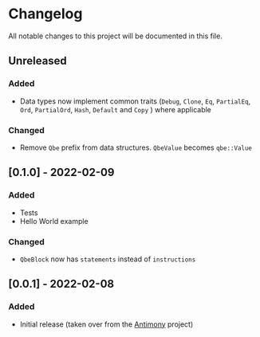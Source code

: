 # Changelog

All notable changes to this project will be documented in this file.

## Unreleased

### Added

- Data types now implement common traits (`Debug`, `Clone`, `Eq`, `PartialEq`,
`Ord`, `PartialOrd`, `Hash`, `Default` and `Copy` ) where applicable

### Changed

-   Remove `Qbe` prefix from data structures. `QbeValue` becomes `qbe::Value`

## [0.1.0] - 2022-02-09

### Added

-   Tests
-   Hello World example

### Changed

-   `QbeBlock` now has `statements` instead of `instructions`

## [0.0.1] - 2022-02-08

### Added

-   Initial release (taken over from the [Antimony](https://github.com/antimony-lang/antimony) project)
